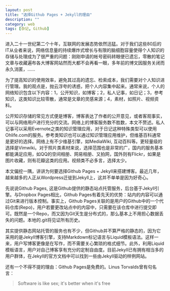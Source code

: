 ```yaml
---
layout: post
title: "选择Github Pages + Jekyll的理由"
description: ""
category: web
tags: [杂记, Github]
---
```


进入二十一世纪第二个十年，互联网的发展态势依然迅猛。对于我们这些80后的IT从业者来说，网络信息量的持续爆炸式增长与有限的脑细胞容量使得个人知识的存储与处理成为了很严重的问题：刚刚申请的帐号密码转眼便已遗忘，零散的笔记文章与收藏遍布各大博客网站然而大都不会再看一眼，多年前的博文因服务关闭而永久消匿，……

为了提高知识的使用效率，避免其过高的遗忘、检索成本，我们需要对个人知识进行管理。我的观点是，抛云浮夸的诱惑，把个人内容集中起来。通常来说，个人的网络知识包含以下内容：1，公开知识，如博客；2，私人记事，如日记；3，参考知识，这类知识比较零散，通常是文章的灵感来源；4，素材，如照片、视频资料。

公开知识存储的常见方式便是博客，博客表达了作者的公开意见，或者客观事实，可以与网络用户进行充分的交流。网络上的博客服务数不胜数，本文不赘述。私人记事可以采用Evernote之类的知识管理应用，对于日记这种特殊类型可以使用Ohlife.com的服务。参考类知识也可以通过知识管理应用维护，但维基百科通常是更好的选择。网络上有不少维基引擎，如MediaWiki, 互动百科等。更轻量级的选择是Vimwiki。对于照片类素材来说，选择范围也是非常的广，国内的服务基本都能满足应用，如QQ的空间相册、网易相册、又拍网，国外则有Flickr，如果是图片收藏，则有花瓣这类的应用。视频类不必多言，选择太少。

本文偏挖一隅，讲讲为何要选择Github Pages + Jekyll来搭建博客。最近几年，越来越多的人正从Wordpress迁徙到Jekyll上，这并不单单是因为好奇心。

先说说Github Pages, 这是Github提供的静态站点托管服务，后台基于Jekyll引擎。与Dropbox Pages相比，Github Pages有着先天的优势：站内的内容可以通过Git来进行版本控制。事实上，Github Pages关联的是用户的Github中的一个代码仓库(Repo)，用户若要更改站点中的内容中，只需要在该仓库中进行提交即可。既然是一个Repo，而又因为Git天生是分布式的，那么基本上不用担心数据丢失的问题。本地的.git将见证所有历史。

其实提供静态网站托管的服务也有不少，但Github并不算严格的静态的，因为它采用的是Jekyll博客引擎，支持Markdown标记语言与Liquid模板语法。这样一来，用户写博客更像是在写作，而不需要关心繁琐的格式细节。此外，利用Liquid模板语言，用户对自己博客享有充分的定制自由度。目前Jekyll已有拥有相当多的用户群体，在Jekyll的官方文档中可以找到一些由Jekyll驱动的样例网站。

还有一个不得不提的理由：Github Pages是免费的。Linus Torvalds曾有句名言：
>Software is like sex; it's better when it's free
